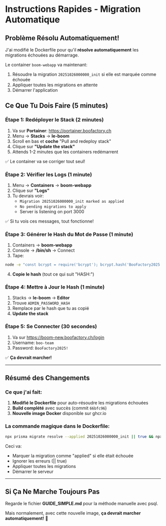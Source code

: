 # Instructions Rapides - Migration Automatique

## Problème Résolu Automatiquement!

J'ai modifié le Dockerfile pour qu'il **résolve automatiquement** les migrations échouées au démarrage.

Le container `boom-webapp` va maintenant:
1. Résoudre la migration `20251026000000_init` si elle est marquée comme échouée
2. Appliquer toutes les migrations en attente
3. Démarrer l'application

## Ce Que Tu Dois Faire (5 minutes)

### Étape 1: Redéployer le Stack (2 minutes)

1. Va sur **Portainer**: https://portainer.boofactory.ch
2. Menu → **Stacks** → **le-boom**
3. Scroll en bas et **coche** "Pull and redeploy stack"
4. Clique sur **"Update the stack"**
5. Attends 1-2 minutes que les containers redémarrent

✅ Le container va se corriger tout seul!

### Étape 2: Vérifier les Logs (1 minute)

1. Menu → **Containers** → **boom-webapp**
2. Clique sur **"Logs"**
3. Tu devrais voir:
   - `Migration 20251026000000_init marked as applied`
   - `No pending migrations to apply`
   - Server is listening on port 3000

✅ Si tu vois ces messages, tout fonctionne!

### Étape 3: Générer le Hash du Mot de Passe (1 minute)

1. Containers → **boom-webapp**
2. Console → **/bin/sh** → Connect
3. Tape:

```bash
node -e "const bcrypt = require('bcrypt'); bcrypt.hash('BooFactory2025!', 10).then(hash => console.log('HASH:', hash));"
```

4. **Copie le hash** (tout ce qui suit "HASH:")

### Étape 4: Mettre à Jour le Hash (1 minute)

1. Stacks → **le-boom** → **Editor**
2. Trouve `ADMIN_PASSWORD_HASH`
3. Remplace par le hash que tu as copié
4. **Update the stack**

### Étape 5: Se Connecter (30 secondes)

1. Va sur https://boom-new.boofactory.ch/login
2. Username: `boo-team`
3. Password: `BooFactory2025!`

✅ **Ça devrait marcher!**

---

## Résumé des Changements

### Ce que j'ai fait:

1. **Modifié le Dockerfile** pour auto-résoudre les migrations échouées
2. **Build complété** avec succès (commit `66bfc96`)
3. **Nouvelle image Docker** disponible sur ghcr.io

### La commande magique dans le Dockerfile:

```bash
npx prisma migrate resolve --applied 20251026000000_init || true && npx prisma migrate deploy && node server.js
```

Ceci va:
- Marquer la migration comme "applied" si elle était échouée
- Ignorer les erreurs (|| true)
- Appliquer toutes les migrations
- Démarrer le serveur

---

## Si Ça Ne Marche Toujours Pas

Regarde le fichier **GUIDE_SIMPLE.md** pour la méthode manuelle avec psql.

Mais normalement, avec cette nouvelle image, **ça devrait marcher automatiquement!** 🎉
